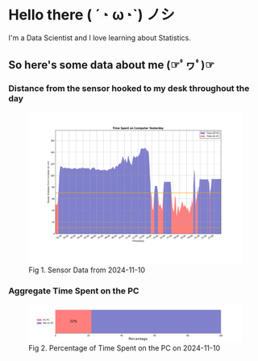 
# Hello there ( ´◔ ω◔`) ノシ

I'm a Data Scientist and I love learning about Statistics.

## So here's some data about me (☞ﾟヮﾟ)☞


### Distance from the sensor hooked to my desk throughout the day
<figure>
  <picture>
    <source media="(prefers-color-scheme: dark)" srcset="Pi/readme/graphs/lineplot/dark-plot-2024-11-10.png">
    <source media="(prefers-color-scheme: light)" srcset="Pi/readme/graphs/lineplot/light-plot-2024-11-10.png">
    <img alt="Shows a black logo in light color mode and a white one in dark color mode." src="Pi/readme/graphs/lineplot/light-plot-2024-11-10.png">
  </picture>
  <figcaption>Fig 1. Sensor Data from 2024-11-10</figcaption>
</figure>



### Aggregate Time Spent on the PC
<figure>
  <picture>
    <source media="(prefers-color-scheme: dark)" srcset="Pi/readme/graphs/barplot/dark-plot-2024-11-10.png">
    <source media="(prefers-color-scheme: light)" srcset="Pi/readme/graphs/barplot/light-plot-2024-11-10.png">
    <img alt="Shows a black logo in light color mode and a white one in dark color mode." src="Pi/readme/graphs/barplot/light-plot-2024-11-10.png">
  </picture>
  <figcaption>Fig 2. Percentage of Time Spent on the PC on 2024-11-10</figcaption>
</figure>
